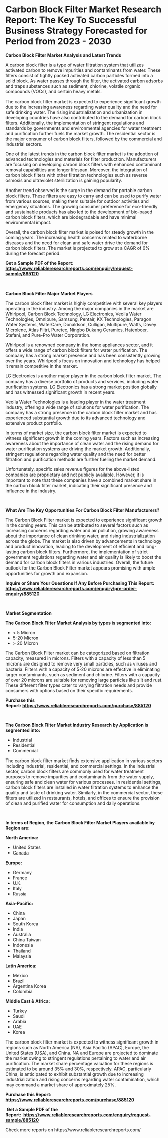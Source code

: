 <p><h1>Carbon Block Filter Market Research Report: The Key To Successful Business Strategy Forecasted for Period from 2023 - 2030</h1></p><p><strong>Carbon Block Filter Market Analysis and Latest Trends</strong></p>
<p><p>A carbon block filter is a type of water filtration system that utilizes activated carbon to remove impurities and contaminants from water. These filters consist of tightly packed activated carbon particles formed into a solid block. As water passes through the filter, the activated carbon adsorbs and traps substances such as sediment, chlorine, volatile organic compounds (VOCs), and certain heavy metals.</p><p>The carbon block filter market is expected to experience significant growth due to the increasing awareness regarding water quality and the need for safe drinking water. The rising industrialization and urbanization in developing countries have also contributed to the demand for carbon block filters. Additionally, the implementation of stringent regulations and standards by governments and environmental agencies for water treatment and purification further fuels the market growth. The residential sector is the major consumer of carbon block filters, followed by the commercial and industrial sectors.</p><p>One of the latest trends in the carbon block filter market is the adoption of advanced technologies and materials for filter production. Manufacturers are focusing on developing carbon block filters with enhanced contaminant removal capabilities and longer lifespan. Moreover, the integration of carbon block filters with other filtration technologies such as reverse osmosis and ultraviolet sterilization is gaining popularity.</p><p>Another trend observed is the surge in the demand for portable carbon block filters. These filters are easy to carry and can be used to purify water from various sources, making them suitable for outdoor activities and emergency situations. The growing consumer preference for eco-friendly and sustainable products has also led to the development of bio-based carbon block filters, which are biodegradable and have minimal environmental impact.</p><p>Overall, the carbon block filter market is poised for steady growth in the coming years. The increasing health concerns related to waterborne diseases and the need for clean and safe water drive the demand for carbon block filters. The market is projected to grow at a CAGR of 6% during the forecast period.</p></p>
<p><strong>Get a Sample PDF of the Report:&nbsp; <a href="https://www.reliableresearchreports.com/enquiry/request-sample/885120">https://www.reliableresearchreports.com/enquiry/request-sample/885120</a></strong></p>
<p>&nbsp;</p>
<p><strong>Carbon Block Filter Major Market Players</strong></p>
<p><p>The carbon block filter market is highly competitive with several key players operating in the industry. Among the major companies in the market are Whirlpool, Carbon Block Technology, LG Electronics, Veolia Water Technologies, Omnipure, Samsung, Pentair, KX Technologies, Paragon Water Systems, WaterCare, Donaldson, Culligan, Multipure, Watts, Davey Microlene, Atlas Filtri, Puretec, Ningbo Dukang Ceramics, Hatenboer, Stefani, and Pure-Pro Water Corporation.</p><p>Whirlpool is a renowned company in the home appliances sector, and it offers a wide range of carbon block filters for water purification. The company has a strong market presence and has been consistently growing over the years. Whirlpool's focus on innovation and technology has helped it remain competitive in the market.</p><p>LG Electronics is another major player in the carbon block filter market. The company has a diverse portfolio of products and services, including water purification systems. LG Electronics has a strong market position globally and has witnessed significant growth in recent years.</p><p>Veolia Water Technologies is a leading player in the water treatment industry, offering a wide range of solutions for water purification. The company has a strong presence in the carbon block filter market and has experienced substantial growth due to its advanced technology and extensive product portfolio.</p><p>In terms of market size, the carbon block filter market is expected to witness significant growth in the coming years. Factors such as increasing awareness about the importance of clean water and the rising demand for water purification systems are driving the market growth. Additionally, stringent regulations regarding water quality and the need for better filtration and purification methods are further fueling the market demand.</p><p>Unfortunately, specific sales revenue figures for the above-listed companies are proprietary and not publicly available. However, it is important to note that these companies have a combined market share in the carbon block filter market, indicating their significant presence and influence in the industry.</p></p>
<p>&nbsp;</p>
<p><strong>What Are The Key Opportunities For Carbon Block Filter Manufacturers?</strong></p>
<p><p>The Carbon Block Filter market is expected to experience significant growth in the coming years. This can be attributed to several factors such as increasing concerns regarding water and air pollution, growing awareness about the importance of clean drinking water, and rising industrialization across the globe. The market is also driven by advancements in technology and product innovation, leading to the development of efficient and long-lasting carbon block filters. Furthermore, the implementation of strict government regulations regarding water and air quality is likely to boost the demand for carbon block filters in various industries. Overall, the future outlook for the Carbon Block Filter market appears promising with ample opportunities for growth and expansion.</p></p>
<p><strong>Inquire or Share Your Questions If Any Before Purchasing This Report: <a href="https://www.reliableresearchreports.com/enquiry/pre-order-enquiry/885120">https://www.reliableresearchreports.com/enquiry/pre-order-enquiry/885120</a></strong></p>
<p>&nbsp;</p>
<p><strong>Market Segmentation</strong></p>
<p><strong>The Carbon Block Filter Market Analysis by types is segmented into:</strong></p>
<p><ul><li>< 5 Micron</li><li>5-20 Micron</li><li>> 20 Micron</li></ul></p>
<p><p>The Carbon Block Filter market can be categorized based on filtration capacity, measured in microns. Filters with a capacity of less than 5 microns are designed to remove very small particles, such as viruses and bacteria. Filters with a capacity of 5-20 microns are effective in eliminating larger contaminants, such as sediment and chlorine. Filters with a capacity of over 20 microns are suitable for removing large particles like silt and rust. These different filter types cater to varying filtration needs and provide consumers with options based on their specific requirements.</p></p>
<p><strong>Purchase this Report:&nbsp;<a href="https://www.reliableresearchreports.com/purchase/885120">https://www.reliableresearchreports.com/purchase/885120</a></strong></p>
<p>&nbsp;</p>
<p><strong>The Carbon Block Filter Market Industry Research by Application is segmented into:</strong></p>
<p><ul><li>Industrial</li><li>Residential</li><li>Commercial</li></ul></p>
<p><p>The carbon block filter market finds extensive application in various sectors including industrial, residential, and commercial settings. In the industrial sector, carbon block filters are commonly used for water treatment purposes to remove impurities and contaminants from the water supply, ensuring safe and clean water for various processes. In residential settings, carbon block filters are installed in water filtration systems to enhance the quality and taste of drinking water. Similarly, in the commercial sector, these filters are utilized in restaurants, hotels, and offices to ensure the provision of clean and purified water for consumption and daily operations.</p></p>
<p>&nbsp;</p>
<p><strong>In terms of Region, the Carbon Block Filter Market Players available by Region are:</strong></p>
<p>
    <p> <strong> North America: </strong>
        <ul>
            <li>United States</li>
            <li>Canada</li>
        </ul>
        </p> 
    <p> <strong> Europe: </strong>
        <ul>
            <li>Germany</li>
            <li>France</li>
            <li>U.K.</li>
            <li>Italy</li>
            <li>Russia</li>
        </ul>
        </p> 
    <p> <strong> Asia-Pacific: </strong>
        <ul>
            <li>China</li>
            <li>Japan</li>
            <li>South Korea</li>
            <li>India</li>
            <li>Australia</li>
            <li>China Taiwan</li>
            <li>Indonesia</li>
            <li>Thailand</li>
            <li>Malaysia</li>
        </ul>
        </p> 
    <p> <strong> Latin America: </strong>
        <ul>
            <li>Mexico</li>
            <li>Brazil</li>
            <li>Argentina Korea</li>
            <li>Colombia</li>
        </ul>
        </p> 
    <p> <strong> Middle East & Africa: </strong>
        <ul>
            <li>Turkey</li>
            <li>Saudi</li>
            <li>Arabia</li>
            <li>UAE</li>
            <li>Korea</li>
        </ul>
    </p>
    </p>
<p><p>The carbon block filter market is expected to witness significant growth in regions such as North America (NA), Asia Pacific (APAC), Europe, the United States (USA), and China. NA and Europe are projected to dominate the market owing to stringent regulations pertaining to water and air purification. The market share percentage valuation for these regions is estimated to be around 35% and 30%, respectively. APAC, particularly China, is anticipated to exhibit substantial growth due to increasing industrialization and rising concerns regarding water contamination, which may command a market share of approximately 25%.</p></p>
<p><strong>Purchase this Report: <a href="https://www.reliableresearchreports.com/purchase/885120">https://www.reliableresearchreports.com/purchase/885120</a></strong></p>
<p>&nbsp;<strong>Get a Sample PDF of the Report:&nbsp;&nbsp;<a href="https://www.reliableresearchreports.com/enquiry/request-sample/885120">https://www.reliableresearchreports.com/enquiry/request-sample/885120</a></strong></p>
<p><strong></strong></p>
<p>Check more reports on https://www.reliableresearchreports.com/</p>